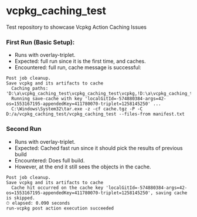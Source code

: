 # vcpkg_caching_test
Test repository to showcase Vcpkg Action Caching Issues

### First Run (Basic Setup):
- Runs with overlay-triplet.
- Expected: full run since it is the first time, and caches.
- Encountered: full run, cache message is successful:
```
Post job cleanup.
Save vcpkg and its artifacts to cache
  Caching paths: 'D:\a\vcpkg_caching_test\vcpkg_caching_test\vcpkg,!D:\a\vcpkg_caching_test\vcpkg_caching_test\vcpkg\packages,!D:\a\vcpkg_caching_test\vcpkg_caching_test\vcpkg\buildtrees,!D:\a\vcpkg_caching_test\vcpkg_caching_test\vcpkg\downloads,D:\a\vcpkg_caching_test\vcpkg_caching_test/clients/cpp/vcpkg_installed'
  Running save-cache with key 'localGitId=-574880384-args=42-os=1553167195-appendedKey=411780070-triplet=1258145250' ...
  C:\Windows\System32\tar.exe -z -cf cache.tgz -P -C D:/a/vcpkg_caching_test/vcpkg_caching_test --files-from manifest.txt
```

### Second Run
- Runs with overlay-triplet.
- Expected: Cached fast run since it should pick the results of previous build 
- Encountered: Does full build.
- However, at the end it still sees the objects in the cache.
```
Post job cleanup.
Save vcpkg and its artifacts to cache
  Cache hit occurred on the cache key 'localGitId=-574880384-args=42-os=1553167195-appendedKey=411780070-triplet=1258145250', saving cache is skipped.
⏱ elapsed: 0.090 seconds
run-vcpkg post action execution succeeded
```
